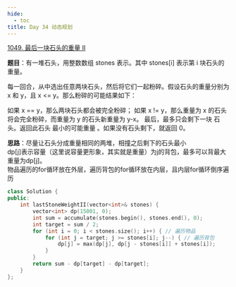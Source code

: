 ```yaml
---
hide:
  - toc
title: Day 34 动态规划
---
```


[1049. 最后一块石头的重量 II](https://leetcode.cn/problems/last-stone-weight-ii/)

**题目**：有一堆石头，用整数数组 stones 表示。其中 stones[i] 表示第 i 块石头的重量。

每一回合，从中选出任意两块石头，然后将它们一起粉碎。假设石头的重量分别为 x 和 y，且 x <= y。那么粉碎的可能结果如下：

如果 x == y，那么两块石头都会被完全粉碎；
如果 x != y，那么重量为 x 的石头将会完全粉碎，而重量为 y 的石头新重量为 y-x。
最后，最多只会剩下一块 石头。返回此石头 最小的可能重量 。如果没有石头剩下，就返回 0。

**思路**：尽量让石头分成重量相同的两堆，相撞之后剩下的石头最小<br>
dp[j]表示容量（这里说容量更形象，其实就是重量）为j的背包，最多可以背最大重量为dp[j]。<br>
物品遍历的for循环放在外层，遍历背包的for循环放在内层，且内层for循环倒序遍历

```cpp
class Solution {
public:
    int lastStoneWeightII(vector<int>& stones) {
        vector<int> dp(15001, 0);
        int sum = accumulate(stones.begin(), stones.end(), 0);
        int target = sum / 2;
        for (int i = 0; i < stones.size(); i++) { // 遍历物品
            for (int j = target; j >= stones[i]; j--) { // 遍历背包
                dp[j] = max(dp[j], dp[j - stones[i]] + stones[i]);
            }
        }
        return sum - dp[target] - dp[target];
    }
};
```

